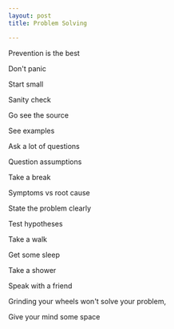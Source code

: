 ```yaml
---
layout: post
title: Problem Solving

---
```


Prevention is the best

Don't panic

Start small

Sanity check

Go see the source

See examples 

Ask a lot of questions

Question assumptions

Take a break 

Symptoms vs root cause

State the problem clearly

Test hypotheses

Take a walk

Get some sleep 

Take a shower 

Speak with a friend

Grinding your wheels won't solve your problem, 

Give your mind some space 



